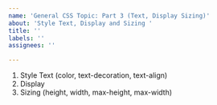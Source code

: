 ```yaml
---
name: 'General CSS Topic: Part 3 (Text, Display Sizing)'
about: 'Style Text, Display and Sizing '
title: ''
labels: ''
assignees: ''

---
```


1. Style Text (color, text-decoration, text-align)
2. Display
3. Sizing (height, width, max-height, max-width)
